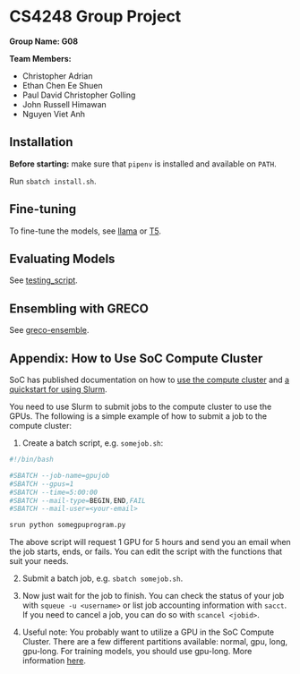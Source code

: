 # CS4248 Group Project

**Group Name: G08**

**Team Members:**

- Christopher Adrian
- Ethan Chen Ee Shuen
- Paul David Christopher Golling
- John Russell Himawan
- Nguyen Viet Anh

## Installation

**Before starting:** make sure that `pipenv` is installed and available on `PATH`.

Run `sbatch install.sh`.

## Fine-tuning

To fine-tune the models, see [llama](./baseline_llama/) or [T5](./baseline_t5/).

## Evaluating Models

See [testing_script](./testing_script/).

## Ensembling with GRECO

See [greco-ensemble](./greco-ensemble/).

## Appendix: How to Use SoC Compute Cluster

SoC has published documentation on how to [use the compute cluster](https://dochub.comp.nus.edu.sg/cf/services/compute-cluster) and [a quickstart for using Slurm](https://dochub.comp.nus.edu.sg/cf/guides/compute-cluster/slurm-quick).

You need to use Slurm to submit jobs to the compute cluster to use the GPUs. The following is a simple example of how to submit a job to the compute cluster:

1. Create a batch script, e.g. `somejob.sh`:

```bash
#!/bin/bash

#SBATCH --job-name=gpujob
#SBATCH --gpus=1
#SBATCH --time=5:00:00
#SBATCH --mail-type=BEGIN,END,FAIL
#SBATCH --mail-user=<your-email>

srun python somegpuprogram.py
```

The above script will request 1 GPU for 5 hours and send you an email when the job starts, ends, or fails. You can edit the script with the functions that suit your needs.

2. Submit a batch job, e.g. `sbatch somejob.sh`.

3. Now just wait for the job to finish. You can check the status of your job with `squeue -u <username>` or list job accounting information with `sacct`. If you need to cancel a job, you can do so with `scancel <jobid>`.

4. Useful note: You probably want to utilize a GPU in the SoC Compute Cluster. There are a few different partitions available: normal, gpu, long, gpu-long. For training models, you should use gpu-long. More information [here](https://dochub.comp.nus.edu.sg/cf/guides/compute-cluster/gpu).
